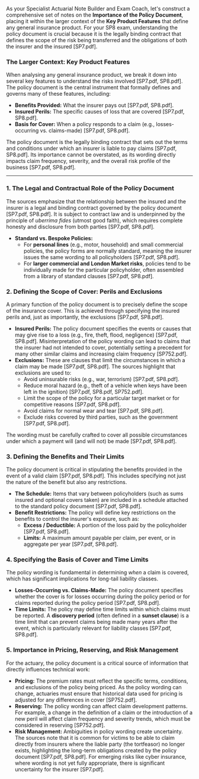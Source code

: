 As your Specialist Actuarial Note Builder and Exam Coach, let's construct a comprehensive set of notes on the **Importance of the Policy Document**, placing it within the larger context of the **Key Product Features** that define any general insurance product. For your SP8 exam, understanding the policy document is crucial because it is the legally binding contract that defines the scope of the risk being transferred and the obligations of both the insurer and the insured \[SP7.pdf\].

### **The Larger Context: Key Product Features**

When analysing any general insurance product, we break it down into several key features to understand the risks involved \[SP7.pdf, SP8.pdf\]. The policy document is the central instrument that formally defines and governs many of these features, including:

* **Benefits Provided:** What the insurer pays out \[SP7.pdf, SP8.pdf\].  
* **Insured Perils:** The specific causes of loss that are covered \[SP7.pdf, SP8.pdf\].  
* **Basis for Cover:** When a policy responds to a claim (e.g., losses-occurring vs. claims-made) \[SP7.pdf, SP8.pdf\].

The policy document is the legally binding contract that sets out the terms and conditions under which an insurer is liable to pay claims \[SP7.pdf, SP8.pdf\]. Its importance cannot be overstated, as its wording directly impacts claim frequency, severity, and the overall risk profile of the business \[SP7.pdf, SP8.pdf\].

---

### **1\. The Legal and Contractual Role of the Policy Document**

The sources emphasize that the relationship between the insured and the insurer is a legal and binding contract governed by the policy document \[SP7.pdf, SP8.pdf\]. It is subject to contract law and is underpinned by the principle of *uberrima fides* (utmost good faith), which requires complete honesty and disclosure from both parties \[SP7.pdf, SP8.pdf\].

* **Standard vs. Bespoke Policies:**  
  * For **personal lines** (e.g., motor, household) and small commercial policies, the policy forms are normally standard, meaning the insurer issues the same wording to all policyholders \[SP7.pdf, SP8.pdf\].  
  * For **larger commercial and London Market risks**, policies tend to be individually made for the particular policyholder, often assembled from a library of standard clauses \[SP7.pdf, SP8.pdf\].

### **2\. Defining the Scope of Cover: Perils and Exclusions**

A primary function of the policy document is to precisely define the scope of the insurance cover. This is achieved through specifying the insured perils and, just as importantly, the exclusions \[SP7.pdf, SP8.pdf\].

* **Insured Perils:** The policy document specifies the events or causes that may give rise to a loss (e.g., fire, theft, flood, negligence) \[SP7.pdf, SP8.pdf\]. Misinterpretation of the policy wording can lead to claims that the insurer had not intended to cover, potentially setting a precedent for many other similar claims and increasing claim frequency \[SP752.pdf\].  
* **Exclusions:** These are clauses that limit the circumstances in which a claim may be made \[SP7.pdf, SP8.pdf\]. The sources highlight that exclusions are used to:  
  * Avoid uninsurable risks (e.g., war, terrorism) \[SP7.pdf, SP8.pdf\].  
  * Reduce moral hazard (e.g., theft of a vehicle when keys have been left in the ignition) \[SP7.pdf, SP8.pdf, SP752.pdf\].  
  * Limit the scope of the policy for a particular target market or for competitive reasons \[SP7.pdf, SP8.pdf\].  
  * Avoid claims for normal wear and tear \[SP7.pdf, SP8.pdf\].  
  * Exclude risks covered by third parties, such as the government \[SP7.pdf, SP8.pdf\].

The wording must be carefully crafted to cover all possible circumstances under which a payment will (and will not) be made \[SP7.pdf, SP8.pdf\].

### **3\. Defining the Benefits and Their Limits**

The policy document is critical in stipulating the benefits provided in the event of a valid claim \[SP7.pdf, SP8.pdf\]. This includes specifying not just the nature of the benefit but also any restrictions.

* **The Schedule:** Items that vary between policyholders (such as sums insured and optional covers taken) are included in a schedule attached to the standard policy document \[SP7.pdf, SP8.pdf\].  
* **Benefit Restrictions:** The policy will define key restrictions on the benefits to control the insurer's exposure, such as:  
  * **Excess / Deductible:** A portion of the loss paid by the policyholder \[SP7.pdf, SP8.pdf\].  
  * **Limits:** A maximum amount payable per claim, per event, or in aggregate per year \[SP7.pdf, SP8.pdf\].

### **4\. Specifying the Basis of Cover and Time Limits**

The policy wording is fundamental in determining *when* a claim is covered, which has significant implications for long-tail liability classes.

* **Losses-Occurring vs. Claims-Made:** The policy document specifies whether the cover is for losses occurring during the policy period or for claims reported during the policy period \[SP7.pdf, SP8.pdf\].  
* **Time Limits:** The policy may define time limits within which claims must be reported. A **discovery period** (often defined in a **sunset clause**) is a time limit that can prevent claims being made many years after the event, which is particularly relevant for liability classes \[SP7.pdf, SP8.pdf\].

### **5\. Importance in Pricing, Reserving, and Risk Management**

For the actuary, the policy document is a critical source of information that directly influences technical work:

* **Pricing:** The premium rates must reflect the specific terms, conditions, and exclusions of the policy being priced. As the policy wording can change, actuaries must ensure that historical data used for pricing is adjusted for any differences in cover \[SP752.pdf\].  
* **Reserving:** The policy wording can affect claim development patterns. For example, a change in the definition of a claim or the introduction of a new peril will affect claim frequency and severity trends, which must be considered in reserving \[SP752.pdf\].  
* **Risk Management:** Ambiguities in policy wording create uncertainty. The sources note that it is common for victims to be able to claim directly from insurers where the liable party (the tortfeasor) no longer exists, highlighting the long-term obligations created by the policy document \[SP7.pdf, SP8.pdf\]. For emerging risks like cyber insurance, where wording is not yet fully appropriate, there is significant uncertainty for the insurer \[SP7.pdf\].

